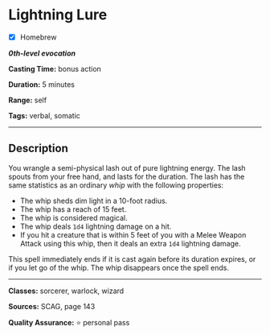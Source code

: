 # Lightning Lure

- [x] Homebrew

***0th-level evocation***

**Casting Time:** bonus action

**Duration:** 5 minutes

**Range:** self

**Tags:** verbal, somatic

---

## Description
You wrangle a semi-physical lash out of pure lightning energy.
The lash spouts from your free hand, and lasts for the duration.
The lash has the same statistics as an ordinary *whip* with the following properties:
- The whip sheds dim light in a 10-foot radius.
- The whip has a reach of 15 feet.
- The whip is considered magical.
- The whip deals `1d4` lightning damage on a hit.
- If you hit a creature that is within 5 feet of you with a Melee Weapon Attack using this whip, then it deals an extra `1d4` lightning damage.

This spell immediately ends if it is cast again before its duration expires, or if you let go of the whip.
The whip disappears once the spell ends.

---

**Classes:** sorcerer, warlock, wizard

**Sources:** SCAG, page 143

**Quality Assurance:** :star: personal pass
